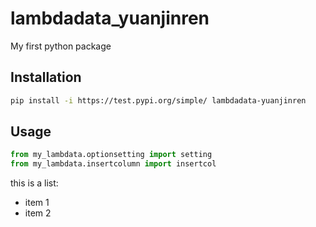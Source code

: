 # lambdadata_yuanjinren
My first python package

## Installation

```sh
pip install -i https://test.pypi.org/simple/ lambdadata-yuanjinren
```

## Usage

```py
from my_lambdata.optionsetting import setting
from my_lambdata.insertcolumn import insertcol
```

this is a list:

 + item 1
 + item 2
